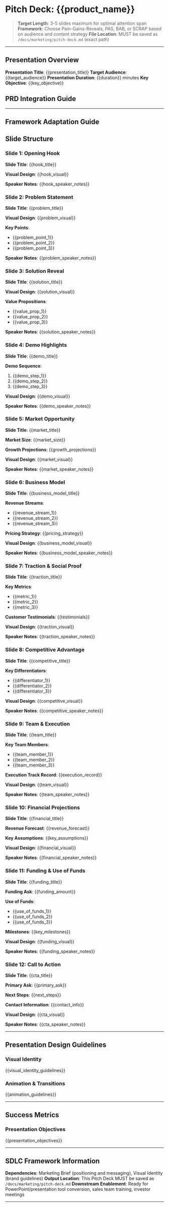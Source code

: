# Pitch Deck: {{product_name}}

> **Target Length**: 3-5 slides maximum for optimal attention span
> **Framework**: Choose Pain-Gains-Reveals, PAS, BAB, or SCRAP based on audience and content strategy
> **File Location**: MUST be saved as `/docs/marketing/pitch-deck.md` (exact path)

<!-- Variable Source Guide:
{{product_name}} → From PRD product name or user input
{{target_audience}} → From PRD target users or user specification
{{presentation_title}} → Generated based on framework and product positioning
{{key_objective}} → From user input (funding, sales, partnerships, etc.)
{{duration}} → From user input based on presentation context
-->

---

## Presentation Overview

**Presentation Title**: {{presentation_title}}
**Target Audience**: {{target_audience}}
**Presentation Duration**: {{duration}} minutes
**Key Objective**: {{key_objective}}

## PRD Integration Guide

<!-- Extract information from PRD at /docs/prd/prd.md:
- Product Name: Use exact name from PRD title or product section
- Problem Statement: Extract from PRD problem/motivation section
- Solution Overview: Summarize from PRD solution/features section
- Target Users: Use PRD user personas or target market section
- Key Features: Select 3-5 main features from PRD feature list
- Business Model: Extract from PRD business requirements or monetization
- Competitive Advantage: Use PRD differentiation or competitive analysis

Ask user interactively for missing information:
- Specific presentation audience (may differ from PRD target users)
- Presentation tone preference (professional, innovative, empathetic)
- Competitive context specific to this presentation
- Presentation success objectives (funding, partnerships, sales)
-->

<!-- Template Guidance:
Define the specific presentation context and success criteria.

Example:
Title: "KubeRocketAI: The Future of AI-Powered Development"
Audience: "Tech executives and potential investors at TechCrunch Disrupt"
Duration: "10 minutes + 5 minutes Q&A"
Objective: "Secure $2M Series A funding and 50 pilot customers"

Key Elements:
- Clear, memorable presentation title
- Specific audience description
- Realistic time allocation
- Measurable objective (funding, customers, partnerships)
-->

---

## Framework Adaptation Guide

<!-- Choose framework structure based on audience and content strategy:

PAIN-GAINS-REVEALS (3-5 slides):
- Slide 1: Pain (Problem with emotional context)
- Slide 2-3: Gains (Value proposition with quantifiable benefits)
- Slide 4-5: Reveals (Differentiators and competitive advantages)

PAS (3-5 slides):
- Slide 1: Problem (Identify specific pain point)
- Slide 2: Agitation (Amplify emotional impact and consequences)
- Slide 3-5: Solution (Present product with proof/demo/action)

BAB (3-5 slides):
- Slide 1: Before (Current undesirable state)
- Slide 2: After (Desired future state with benefits)
- Slide 3-5: Bridge (Your solution connecting before to after + proof)

SCRAP (5 slides):
- Slide 1: Situation (Market context and opportunity)
- Slide 2: Complication (Problem preventing success)
- Slide 3: Resolution (Your solution approach)
- Slide 4: Action (Specific next steps required)
- Slide 5: Payoff (Expected ROI and benefits)
-->

## Slide Structure

### Slide 1: Opening Hook

**Slide Title**: {{hook_title}}

**Visual Design**: {{hook_visual}}

<!-- Visual Design Format Example:
"Large, bold headline with surprising statistic (80% font size).
Background: Split-screen showing problem vs solution state.
Colors: High contrast (dark blue background, white text, orange accent).
Graphics: Minimal icons or charts supporting the statistic.
Animation: Fade-in effect for impact measurement."
-->

**Speaker Notes**: {{hook_speaker_notes}}

<!-- Template Guidance:
Create immediate engagement within first 30 seconds with surprising statistic, compelling question, or bold visual.

Example:
Title: "What if 80% of developer time was wasted?"
Visual: "Large, bold statistic with countdown timer visual effect. Background: Split screen showing frustrated developer vs. AI-assisted developer"
Speaker Notes: "Raise hand if you've spent hours debugging simple issues that AI could solve in seconds. Most developers waste 6 hours daily on repetitive tasks. Today I'll show you how we eliminate that waste entirely."

DO:
- Start with attention-grabbing statistic or question
- Use bold, simple visuals that support the message
- Include specific speaker guidance for delivery
- Create curiosity that demands the next slide

DON'T:
- Start with company history or generic introductions
- Use complex charts or small text on opening slide
- Overwhelm with information before building interest
-->

### Slide 2: Problem Statement

**Slide Title**: {{problem_title}}

**Visual Design**: {{problem_visual}}

**Key Points**:

- {{problem_point_1}}
- {{problem_point_2}}
- {{problem_point_3}}

**Speaker Notes**: {{problem_speaker_notes}}

<!-- Template Guidance:
Amplify the pain points that resonate emotionally with target audience.

Example:
Title: "Development Teams Are Drowning in Complexity"
Visual: "Before/after comparison showing cluttered vs. clean development workflow. Use frustrated vs. happy developer faces"
Key Points:
- "Developers spend 60% of time on setup, debugging, and repetitive tasks"
- "AI tools are fragmented across 15+ different platforms and interfaces"
- "Teams lose $2M annually on productivity gaps and context switching"
Speaker Notes: "Show of hands - how many of you have 10+ different AI tools installed? Each tool requires different setup, different APIs, different workflows. The promise of AI productivity becomes the reality of AI chaos."

DO:
- Use audience-specific pain points from Marketing Brief
- Include quantified impact (time, money, frustration)
- Connect emotionally with audience's daily experience
- Build tension that demands a solution

DON'T:
- List generic problems without audience connection
- Use abstract concepts without concrete examples
- Skip emotional resonance for dry facts
-->

### Slide 3: Solution Reveal

**Slide Title**: {{solution_title}}

**Visual Design**: {{solution_visual}}

**Value Propositions**:

- {{value_prop_1}}
- {{value_prop_2}}
- {{value_prop_3}}

**Speaker Notes**: {{solution_speaker_notes}}

<!-- Template Guidance:
Create the "AHA moment" when solution is presented with clear transformation.

Example:
Title: "One Platform. All AI Tools. Zero Setup."
Visual: "Animated transformation from chaotic tool landscape to unified, elegant interface. Show before/after developer workflow"
Value Props:
- "Deploy any AI agent in 30 seconds across all your IDEs"
- "Unified interface eliminates context switching and tool fatigue"
- "Enterprise security and compliance built-in from day one"
Speaker Notes: "Imagine if every AI tool you needed was instantly available in your existing IDE with zero configuration. No more API keys, no more documentation, no more setup. Just select, activate, and start building. This is KubeRocketAI."

DO:
- Present clear before/after transformation
- Use specific, quantified benefits
- Show visual demonstration of solution in action
- Create excitement about the possibility

DON'T:
- Overwhelm with technical details
- Use generic benefits without differentiation
- Skip the emotional "wow" moment
-->

### Slide 4: Demo Highlights

**Slide Title**: {{demo_title}}

**Demo Sequence**:

1. {{demo_step_1}}
2. {{demo_step_2}}
3. {{demo_step_3}}

**Visual Design**: {{demo_visual}}

**Speaker Notes**: {{demo_speaker_notes}}

<!-- Template Guidance:
Show the product in action with specific, impressive use cases.

Example:
Title: "See It in Action: 30 Seconds to AI Productivity"
Demo Sequence:
1. "Open VS Code, click 'Install KubeRocketAI' - 10 seconds"
2. "Select GPT-4, Claude, and Cursor AI agents - 10 seconds"
3. "Write complex React component with AI assistance - 10 seconds"
Visual: "Screen recording or live demo with clear, large visuals. Highlight speed and simplicity"
Speaker Notes: "Let me show you exactly how this works. [Perform live demo or show polished recording]. Notice how fast this is - no configuration, no complexity, just immediate productivity."

DO:
- Use realistic, impressive use cases
- Time the demo to show speed/efficiency
- Focus on user experience and outcomes
- Practice until flawless execution

DON'T:
- Show features without clear user benefit
- Use complex scenarios that confuse audience
- Risk technical difficulties with live demos
-->

### Slide 5: Market Opportunity

**Slide Title**: {{market_title}}

**Market Size**: {{market_size}}

**Growth Projections**: {{growth_projections}}

**Visual Design**: {{market_visual}}

**Speaker Notes**: {{market_speaker_notes}}

<!-- Template Guidance:
Quantify the business opportunity with credible market data.

Example:
Title: "Riding the $50B AI Development Wave"
Market Size: "Developer productivity tools: $12B market growing 25% annually. AI development tools: $8B subset with 40% growth"
Growth Projections: "Expected to reach $25B by 2027 as AI adoption accelerates across enterprise"
Visual: "Compelling market growth chart with clear TAM/SAM breakdown. Use credible sources (Gartner, IDC)"
Speaker Notes: "This isn't just a nice-to-have productivity improvement. We're addressing a massive, fast-growing market. Every company is becoming an AI company, and every developer needs these tools."

DO:
- Use credible third-party market research
- Show clear growth trends and projections
- Connect market size to business opportunity
- Include source citations for credibility

DON'T:
- Use inflated or unsourced market numbers
- Present markets too broad or too narrow
- Skip connection to addressable opportunity
-->

### Slide 6: Business Model

**Slide Title**: {{business_model_title}}

**Revenue Streams**:

- {{revenue_stream_1}}
- {{revenue_stream_2}}
- {{revenue_stream_3}}

**Pricing Strategy**: {{pricing_strategy}}

**Visual Design**: {{business_model_visual}}

**Speaker Notes**: {{business_model_speaker_notes}}

<!-- Template Guidance:
Present clear, scalable revenue model with proven pricing approach.

Example:
Title: "Predictable SaaS Revenue with Enterprise Scale"
Revenue Streams:
- "Subscription: $29/developer/month for professional features"
- "Enterprise: $99/developer/month with advanced security and compliance"
- "Marketplace: 30% revenue share on third-party AI agent integrations"
Pricing: "Freemium model with 3 agents free, pricing scales with usage and team size"
Visual: "Simple pricing tier comparison with clear value progression"
Speaker Notes: "We follow proven SaaS pricing models. Freemium drives adoption, subscription provides predictable revenue, enterprise captures high-value customers. Marketplace creates ecosystem lock-in."

DO:
- Use proven SaaS/enterprise pricing models
- Show clear value progression across tiers
- Include comparable pricing benchmarks
- Demonstrate scalability and margin potential

DON'T:
- Overcomplicate with too many pricing options
- Use untested or novel pricing approaches
- Skip comparison to market standards
-->

### Slide 7: Traction & Social Proof

**Slide Title**: {{traction_title}}

**Key Metrics**:

- {{metric_1}}
- {{metric_2}}
- {{metric_3}}

**Customer Testimonials**: {{testimonials}}

**Visual Design**: {{traction_visual}}

**Speaker Notes**: {{traction_speaker_notes}}

<!-- Template Guidance:
Demonstrate momentum with impressive metrics and customer validation.

Example:
Title: "Growing Fast: 10,000+ Developers Already Onboard"
Key Metrics:
- "2,500 active developers using KubeRocketAI daily"
- "300% month-over-month growth in agent installations"
- "95% user retention rate after first month of use"
Testimonials: "'Cut our development time in half' - CTO, TechCorp. 'Finally, AI tools that just work' - Lead Developer, StartupXYZ"
Visual: "Growth charts with impressive trajectories. Customer logos if available"
Speaker Notes: "The numbers speak for themselves. We're not just talking about potential - we're delivering results. Our users are seeing immediate productivity gains and telling their networks."

DO:
- Use impressive but credible growth metrics
- Include specific customer quotes and attributions
- Show customer logos if permission granted
- Focus on metrics that matter to your audience

DON'T:
- Inflate numbers or use vanity metrics
- Include testimonials without proper attribution
- Show declining or flat growth trends
-->

### Slide 8: Competitive Advantage

**Slide Title**: {{competitive_title}}

**Key Differentiators**:

- {{differentiator_1}}
- {{differentiator_2}}
- {{differentiator_3}}

**Visual Design**: {{competitive_visual}}

**Speaker Notes**: {{competitive_speaker_notes}}

<!-- Template Guidance:
Clearly articulate sustainable competitive advantages and barriers to entry.

Example:
Title: "Why We're Building an Unbeatable Moat"
Key Differentiators:
- "Only platform with native IDE integration across Cursor, VS Code, and JetBrains"
- "Proprietary agent orchestration engine reduces latency by 70%"
- "Enterprise-first security architecture with SOC 2 and ISO compliance"
Visual: "Competitive positioning matrix or comparison chart highlighting unique advantages"
Speaker Notes: "Our competitors either focus on consumer developers or enterprise complexity. We're the only solution that combines both. Our technical architecture and partnerships create significant barriers for competitors."

DO:
- Focus on sustainable, defensible advantages
- Use specific technical or business differentiators
- Compare directly to known competitors
- Highlight barriers to entry or replication

DON'T:
- Claim advantages that are easily copied
- Dismiss competitors as irrelevant
- Use generic differentiation claims
-->

### Slide 9: Team & Execution

**Slide Title**: {{team_title}}

**Key Team Members**:

- {{team_member_1}}
- {{team_member_2}}
- {{team_member_3}}

**Execution Track Record**: {{execution_record}}

**Visual Design**: {{team_visual}}

**Speaker Notes**: {{team_speaker_notes}}

<!-- Template Guidance:
Demonstrate team credibility and execution capability.

Example:
Title: "The Team to Execute This Vision"
Key Team Members:
- "CEO: Former VP Engineering at DockerHub, led team of 100+ developers"
- "CTO: Ex-Google AI researcher, 15 patents in machine learning optimization"
- "VP Sales: Built $50M revenue at Atlassian, deep enterprise relationships"
Execution Record: "Previously built and sold DevOps startup to Microsoft for $200M. Team delivered 3 successful enterprise products"
Visual: "Professional headshots with clear credentials and past achievements"
Speaker Notes: "This isn't our first rodeo. We've built developer tools before, we know this market, and we have the relationships to scale quickly. Our track record speaks for itself."

DO:
- Highlight relevant experience and credentials
- Include specific achievements and metrics
- Show complementary skill sets across team
- Demonstrate execution capability

DON'T:
- Include irrelevant background or experience
- Use generic titles without achievement context
- Overwhelm with too many team members
-->

### Slide 10: Financial Projections

**Slide Title**: {{financial_title}}

**Revenue Forecast**: {{revenue_forecast}}

**Key Assumptions**: {{key_assumptions}}

**Visual Design**: {{financial_visual}}

**Speaker Notes**: {{financial_speaker_notes}}

<!-- Template Guidance:
Present realistic, achievable financial projections with clear assumptions.

Example:
Title: "Path to $100M ARR in 5 Years"
Revenue Forecast: "Year 1: $2M ARR, Year 3: $25M ARR, Year 5: $100M ARR. Based on 50,000 paid developers by Year 5"
Key Assumptions: "Average customer pays $50/month, 85% retention rate, 25% annual price increases, 300% net revenue retention"
Visual: "Clean revenue growth chart with key milestone markers"
Speaker Notes: "These projections are based on conservative assumptions compared to similar developer tools. Our pricing is below market rate, our retention exceeds industry averages, and our growth assumes modest market penetration."

DO:
- Use conservative, defensible assumptions
- Show clear path to significant scale
- Include sensitivity analysis if asked
- Base projections on comparable companies

DON'T:
- Use hockey stick projections without justification
- Include overly complex financial models
- Make unrealistic growth assumptions
-->

### Slide 11: Funding & Use of Funds

**Slide Title**: {{funding_title}}

**Funding Ask**: {{funding_amount}}

**Use of Funds**:

- {{use_of_funds_1}}
- {{use_of_funds_2}}
- {{use_of_funds_3}}

**Milestones**: {{key_milestones}}

**Visual Design**: {{funding_visual}}

**Speaker Notes**: {{funding_speaker_notes}}

<!-- Template Guidance:
Make specific funding request with clear use of proceeds and milestones.

Example:
Title: "Raising $5M Series A to Accelerate Growth"
Funding Ask: "$5M Series A funding over 18 months"
Use of Funds:
- "60% Engineering: Expand platform and add enterprise features ($3M)"
- "25% Sales & Marketing: Scale go-to-market and customer acquisition ($1.25M)"
- "15% Operations: Infrastructure, compliance, and administrative scaling ($750K)"
Milestones: "Reach 10,000 paid developers, $10M ARR, and enterprise customer proof points"
Visual: "Simple pie chart showing fund allocation with clear percentages"
Speaker Notes: "We're asking for $5M to execute our proven growth plan. This funding takes us to profitability and positions us for a successful Series B. Every dollar is allocated to revenue-generating activities."

DO:
- Make specific, justified funding request
- Show clear allocation of funds to growth drivers
- Include specific milestones and timelines
- Demonstrate path to profitability or next funding

DON'T:
- Make vague or inflated funding requests
- Allocate funds to non-growth activities
- Skip milestones or success metrics
-->

### Slide 12: Call to Action

**Slide Title**: {{cta_title}}

**Primary Ask**: {{primary_ask}}

**Next Steps**: {{next_steps}}

**Contact Information**: {{contact_info}}

**Visual Design**: {{cta_visual}}

**Speaker Notes**: {{cta_speaker_notes}}

<!-- Template Guidance:
Create specific, actionable next steps that maintain momentum.

Example:
Title: "Let's Build the Future of AI Development Together"
Primary Ask: "Join our Series A funding round or pilot program"
Next Steps: "1. Schedule 30-minute demo call this week, 2. Pilot program starts next Monday, 3. Terms sheet discussion within 2 weeks"
Contact: "sarah@kuberocketai.com | 555-0123 | calendar.com/sarah-kuberocketai"
Visual: "Professional contact card with QR code for easy connection"
Speaker Notes: "I'm looking for partners who want to transform how developers work with AI. If that's you, let's talk this week. I have two spots left in our exclusive pilot program, and I'd love to include you."

DO:
- Make specific, time-bound requests
- Provide multiple ways to engage
- Include direct contact information
- Create urgency without being pushy

DON'T:
- End with generic "thank you" slide
- Make vague requests for "interest"
- Skip follow-up logistics
-->

---

## Presentation Design Guidelines

### Visual Identity

{{visual_identity_guidelines}}

<!-- Template Guidance:
Ensure consistent, professional visual design throughout presentation.

Example: "Brand Colors: Primary blue (#2563EB), accent orange (#F97316), neutral gray (#64748B). Typography: Headings in Poppins Bold, body text in Inter Regular. Visual Style: Clean, modern, tech-forward with plenty of white space. Consistent logo placement in bottom right corner."

Key Elements:
- Brand colors and typography
- Logo placement and sizing
- Image style and quality standards
- Slide layout consistency
-->

### Animation & Transitions

{{animation_guidelines}}

<!-- Template Guidance:
Define subtle, professional animation approach.

Example: "Minimal animations: Fade transitions between slides, subtle slide-in for bullet points, smooth transitions for demo screens. Avoid: Complex animations, distracting effects, long transition times. Focus: Content clarity and professional presentation flow."

Key Elements:
- Transition style and timing
- Animation of content elements
- Demo screen recordings
- Professional presentation flow
-->

---

## Success Metrics

### Presentation Objectives

{{presentation_objectives}}

<!-- Template Guidance:
Define specific, measurable outcomes for presentation success.

Example: "Primary: Secure $5M Series A funding commitment within 30 days. Secondary: Sign 3 enterprise pilot customers within 60 days. Engagement: 90% of audience requests follow-up meeting. Feedback: Average rating 8.5/10 or higher on presentation effectiveness."

Key Elements:
- Primary business objective
- Secondary engagement goals
- Audience feedback targets
- Follow-up conversion rates
-->

---

## SDLC Framework Information

**Dependencies**: Marketing Brief (positioning and messaging), Visual Identity (brand guidelines)
**Output Location**: This Pitch Deck MUST be saved as `/docs/marketing/pitch-deck.md`
**Downstream Enablement**: Ready for PowerPoint/presentation tool conversion, sales team training, investor meetings

<!-- SDLC Framework Integration:
This Pitch Deck transforms Marketing Brief strategy into compelling presentations for:
- Investor meetings and funding discussions
- Customer presentations and demos
- Sales team training and enablement
- Conference presentations and speaking

Directory Structure:
/docs/
├── marketing/                    # Marketing materials
│   ├── marketing-brief.md        # Go-to-market strategy (DEPENDENCY)
│   ├── pitch-deck.md            # Sales presentations (THIS FILE)
│   ├── visual-identity.md       # Brand guidelines (DEPENDENCY)
│   └── sales-enablement.md      # Sales training (ENABLED BY THIS)
-->

---

<!-- QUALITY CHECKLIST
✅ Presentation is 10-15 slides maximum for optimal attention
✅ Opening hook creates immediate engagement within 30 seconds
✅ Problem statement resonates emotionally with target audience
✅ Solution reveal has clear "WOW moment" with value demonstration
✅ Demo highlights show product in action with impressive results
✅ Market opportunity quantified with credible research
✅ Business model clear and scalable with proven pricing
✅ Traction demonstrated with metrics and customer validation
✅ Competitive advantage sustainable and defensible
✅ Team credibility established with relevant experience
✅ Financial projections realistic with conservative assumptions
✅ Funding request specific with clear use of proceeds
✅ Call to action creates specific next steps and urgency
✅ Visual design consistent with brand guidelines
✅ File saved exactly as /docs/marketing/pitch-deck.md
✅ Ready for presentation tool conversion and delivery
-->
